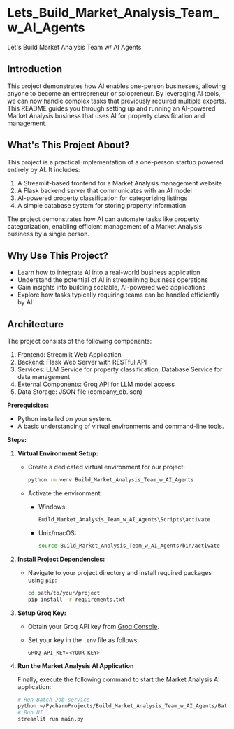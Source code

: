 # Lets_Build_Market_Analysis_Team_w_AI_Agents
Let's Build Market Analysis Team w/ AI Agents

## Introduction

This project demonstrates how AI enables one-person businesses, allowing anyone to become an entrepreneur or solopreneur. By leveraging AI tools, we can now handle complex tasks that previously required multiple experts. This README guides you through setting up and running an AI-powered Market Analysis business that uses AI for property classification and management.

## What's This Project About?

This project is a practical implementation of a one-person startup powered entirely by AI. It includes:

1. A Streamlit-based frontend for a Market Analysis management website
2. A Flask backend server that communicates with an AI model
3. AI-powered property classification for categorizing listings
4. A simple database system for storing property information

The project demonstrates how AI can automate tasks like property categorization, enabling efficient management of a Market Analysis business by a single person.

## Why Use This Project?

- Learn how to integrate AI into a real-world business application
- Understand the potential of AI in streamlining business operations
- Gain insights into building scalable, AI-powered web applications
- Explore how tasks typically requiring teams can be handled efficiently by AI

## Architecture

The project consists of the following components:

1. Frontend: Streamlit Web Application
2. Backend: Flask Web Server with RESTful API
3. Services: LLM Service for property classification, Database Service for data management
4. External Components: Groq API for LLM model access
5. Data Storage: JSON file (company_db.json)

**Prerequisites:**
- Python installed on your system.
- A basic understanding of virtual environments and command-line tools.

**Steps:**
1. **Virtual Environment Setup:**
   - Create a dedicated virtual environment for our project:
   
     ```bash
     python -m venv Build_Market_Analysis_Team_w_AI_Agents
     ```
   - Activate the environment:
   
     - Windows:
       ```bash
       Build_Market_Analysis_Team_w_AI_Agents\Scripts\activate
       ```
     - Unix/macOS:
       ```bash
       source Build_Market_Analysis_Team_w_AI_Agents/bin/activate
       ```
2. **Install Project Dependencies:**

   - Navigate to your project directory and install required packages using `pip`:
   
     ```bash
     cd path/to/your/project
     pip install -r requirements.txt
     ```

3. **Setup Groq Key:**

   - Obtain your Groq API key from [Groq Console](https://console.groq.com/keys).
   - Set your key in the `.env` file as follows:
   
     ```plaintext
     GROQ_API_KEY=<YOUR_KEY>
     ```

4. **Run the Market Analysis AI Application**

   Finally, execute the following command to start the Market Analysis AI application:

   ```bash
   # Run Batch Job service
   python ~/PycharmProjects/Build_Market_Analysis_Team_w_AI_Agents/Batch_Job.py
   # Run UI
   streamlit run main.py  

